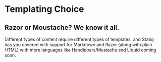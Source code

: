 ﻿---
Title: Templating Choice
Description: Razor or Moustache? We know it all.
---
# Templating Choice
##  Razor or Moustache? We know it all.

Different types of content require different types of templates, and Statiq has you covered with support for Markdown and Razor (along with plain HTML) with more languages like Handlebars/Mustache and Liquid coming soon.